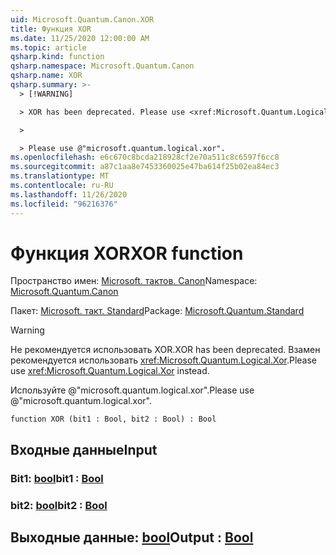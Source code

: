 ```yaml
---
uid: Microsoft.Quantum.Canon.XOR
title: Функция XOR
ms.date: 11/25/2020 12:00:00 AM
ms.topic: article
qsharp.kind: function
qsharp.namespace: Microsoft.Quantum.Canon
qsharp.name: XOR
qsharp.summary: >-
  > [!WARNING]

  > XOR has been deprecated. Please use <xref:Microsoft.Quantum.Logical.Xor> instead.

  >

  > Please use @"microsoft.quantum.logical.xor".
ms.openlocfilehash: e6c670c8bcda218928cf2e70a511c8c6597f6cc8
ms.sourcegitcommit: a87c1aa8e7453360025e47ba614f25b02ea84ec3
ms.translationtype: MT
ms.contentlocale: ru-RU
ms.lasthandoff: 11/26/2020
ms.locfileid: "96216376"
---
```

# <a name="xor-function"></a><span data-ttu-id="445c2-102">Функция XOR</span><span class="sxs-lookup"><span data-stu-id="445c2-102">XOR function</span></span>

<span data-ttu-id="445c2-103">Пространство имен: [Microsoft. тактов. Canon](xref:Microsoft.Quantum.Canon)</span><span class="sxs-lookup"><span data-stu-id="445c2-103">Namespace: [Microsoft.Quantum.Canon](xref:Microsoft.Quantum.Canon)</span></span>

<span data-ttu-id="445c2-104">Пакет: [Microsoft. такт. Standard](https://nuget.org/packages/Microsoft.Quantum.Standard)</span><span class="sxs-lookup"><span data-stu-id="445c2-104">Package: [Microsoft.Quantum.Standard](https://nuget.org/packages/Microsoft.Quantum.Standard)</span></span>


> [!WARNING]
> <span data-ttu-id="445c2-105">Не рекомендуется использовать XOR.</span><span class="sxs-lookup"><span data-stu-id="445c2-105">XOR has been deprecated.</span></span> <span data-ttu-id="445c2-106">Взамен рекомендуется использовать <xref:Microsoft.Quantum.Logical.Xor>.</span><span class="sxs-lookup"><span data-stu-id="445c2-106">Please use <xref:Microsoft.Quantum.Logical.Xor> instead.</span></span>
>
> <span data-ttu-id="445c2-107">Используйте @"microsoft.quantum.logical.xor".</span><span class="sxs-lookup"><span data-stu-id="445c2-107">Please use @"microsoft.quantum.logical.xor".</span></span>



```qsharp
function XOR (bit1 : Bool, bit2 : Bool) : Bool
```


## <a name="input"></a><span data-ttu-id="445c2-108">Входные данные</span><span class="sxs-lookup"><span data-stu-id="445c2-108">Input</span></span>

### <a name="bit1--bool"></a><span data-ttu-id="445c2-109">Bit1: [bool](xref:microsoft.quantum.lang-ref.bool)</span><span class="sxs-lookup"><span data-stu-id="445c2-109">bit1 : [Bool](xref:microsoft.quantum.lang-ref.bool)</span></span>




### <a name="bit2--bool"></a><span data-ttu-id="445c2-110">bit2: [bool](xref:microsoft.quantum.lang-ref.bool)</span><span class="sxs-lookup"><span data-stu-id="445c2-110">bit2 : [Bool](xref:microsoft.quantum.lang-ref.bool)</span></span>





## <a name="output--bool"></a><span data-ttu-id="445c2-111">Выходные данные: [bool](xref:microsoft.quantum.lang-ref.bool)</span><span class="sxs-lookup"><span data-stu-id="445c2-111">Output : [Bool](xref:microsoft.quantum.lang-ref.bool)</span></span>

